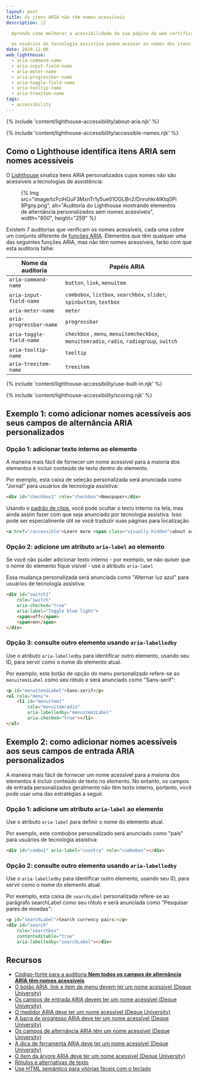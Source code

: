 ```yaml
---
layout: post
title: Os itens ARIA não têm nomes acessíveis
description: |2

  Aprenda como melhorar a acessibilidade da sua página da web certificando-se de que

  os usuários de tecnologia assistiva podem acessar os nomes dos itens ARIA.
date: 2020-12-08
web_lighthouse:
  - aria-command-name
  - aria-input-field-name
  - aria-meter-name
  - aria-progressbar-name
  - aria-toggle-field-name
  - aria-tooltip-name
  - aria-treeitem-name
tags:
  - accessibility
---
```


{% include 'content/lighthouse-accessibility/about-aria.njk' %}

{% include 'content/lighthouse-accessibility/accessible-names.njk' %}

## Como o Lighthouse identifica itens ARIA sem nomes acessíveis

O [Lighthouse](https://developers.google.com/web/tools/lighthouse/) sinaliza itens ARIA personalizados cujos nomes não são acessíveis a tecnologias de assistência:

<figure>{% Img src="image/tcFciHGuF3MxnTr1y5ue01OGLBn2/Dnruhkr4IKtq0Pi9Pgny.png", alt="Auditoria do Lighthouse mostrando elementos de alternância personalizados sem nomes acessíveis", width="800", height="259" %}</figure>

Existem 7 auditorias que verificam os nomes acessíveis, cada uma cobre um conjunto diferente de [funções ARIA](https://www.w3.org/TR/wai-aria-practices-1.1/#aria_ex). Elementos que têm qualquer uma das seguintes funções ARIA, mas não têm nomes acessíveis, farão com que esta auditoria falhe:

Nome da auditoria | Papéis ARIA
--- | ---
`aria-command-name` | `button`, `link`, `menuitem`
`aria-input-field-name` | `combobox`, `listbox`, `searchbox`, `slider`, `spinbutton`, `textbox`
`aria-meter-name` | `meter`
`aria-progressbar-name` | `progressbar`
`aria-toggle-field-name` | `checkbox` , `menu`, `menuitemcheckbox`, `menuitemradio`, `radio`, `radiogroup`, `switch`
`aria-tooltip-name` | `tooltip`
`aria-treeitem-name` | `treeitem`

{% include 'content/lighthouse-accessibility/use-built-in.njk' %}

{% include 'content/lighthouse-accessibility/scoring.njk' %}

## Exemplo 1: como adicionar nomes acessíveis aos seus campos de alternância ARIA personalizados

### Opção 1: adicionar texto interno ao elemento

A maneira mais fácil de fornecer um nome acessível para a maioria dos elementos é incluir conteúdo de texto dentro do elemento.

Por exemplo, esta caixa de seleção personalizada será anunciada como "Jornal" para usuários de tecnologia assistiva:

```html
<div id="checkbox1" role="checkbox">Newspaper</div>
```

Usando o [padrão de clipe,](https://www.a11yproject.com/posts/2013-01-11-how-to-hide-content/) você pode ocultar o texto interno na tela, mas ainda assim fazer com que seja anunciado por tecnologia assistiva. Isso pode ser especialmente útil se você traduzir suas páginas para localização.

```html
<a href="/accessible">Learn more <span class="visually-hidden">about accessibility on web.dev</span></a>
```

### Opção 2: adicione um atributo `aria-label` ao elemento

Se você não puder adicionar texto interno - por exemplo, se não quiser que o nome do elemento fique visível - use o atributo `aria-label`

Essa mudança personalizada será anunciada como "Alternar luz azul" para usuários de tecnologia assistiva:

```html
<div id="switch1"
    role="switch"
    aria-checked="true"
    aria-label="Toggle blue light">
    <span>off</span>
    <span>on</span>
</div>
```

### Opção 3: consulte outro elemento usando `aria-labelledby`

Use o atributo `aria-labelledby` para identificar outro elemento, usando seu ID, para servir como o nome do elemento atual.

Por exemplo, este botão de opção do menu personalizado refere-se ao `menuitem1Label` como seu rótulo e será anunciado como "Sans-serif":

```html
<p id="menuitem1Label">Sans-serif</p>
<ul role="menu">
    <li id="menuitem1"
        role="menuitemradio"
        aria-labelledby="menuitem1Label"
        aria-checked="true"></li>
</ul>
```

## Exemplo 2: como adicionar nomes acessíveis aos seus campos de entrada ARIA personalizados

A maneira mais fácil de fornecer um nome acessível para a maioria dos elementos é incluir conteúdo de texto no elemento. No entanto, os campos de entrada personalizados geralmente não têm texto interno, portanto, você pode usar uma das estratégias a seguir.

### Opção 1: adicione um atributo `aria-label` ao elemento

Use o atributo `aria-label` para definir o nome do elemento atual.

Por exemplo, este combobox personalizado será anunciado como "país" para usuários de tecnologia assistiva:

```html
<div id="combo1" aria-label="country" role="combobox"></div>
```

### Opção 2: consulte outro elemento usando `aria-labelledby`

Use o `aria-labelledby` para identificar outro elemento, usando seu ID, para servir como o nome do elemento atual.

Por exemplo, esta caixa de `searchLabel` personalizada refere-se ao parágrafo searchLabel como seu rótulo e será anunciada como "Pesquisar pares de moedas":

```html
<p id="searchLabel">Search currency pairs:</p>
<div id="search"
    role="searchbox"
    contenteditable="true"
    aria-labelledby="searchLabel"></div>
```

## Recursos

- [Código-fonte para a auditoria **Nem todos os campos de alternância ARIA têm nomes acessíveis**](https://github.com/GoogleChrome/lighthouse/blob/master/lighthouse-core/audits/accessibility/aria-toggle-field-name.js)
- [O botão ARIA, link e item de menu devem ter um nome acessível (Deque University)](https://dequeuniversity.com/rules/axe/4.1/aria-command-name)
- [Os campos de entrada ARIA devem ter um nome acessível (Deque University)](https://dequeuniversity.com/rules/axe/4.1/aria-input-field-name)
- [O medidor ARIA deve ter um nome acessível (Deque University)](https://dequeuniversity.com/rules/axe/4.1/aria-meter-name)
- [A barra de progresso ARIA deve ter um nome acessível (Deque University)](https://dequeuniversity.com/rules/axe/4.1/aria-progressbar-name)
- [Os campos de alternância ARIA têm um nome acessível (Deque University)](https://dequeuniversity.com/rules/axe/4.1/aria-toggle-field-label)
- [A dica de ferramenta ARIA deve ter um nome acessível (Deque University)](https://dequeuniversity.com/rules/axe/4.1/aria-tooltip-name)
- [O item da árvore ARIA deve ter um nome acessível (Deque University)](https://dequeuniversity.com/rules/axe/4.1/aria-treeitem-name)
- [Rótulos e alternativas de texto](/labels-and-text-alternatives)
- [Use HTML semântico para vitórias fáceis com o teclado](/use-semantic-html)
